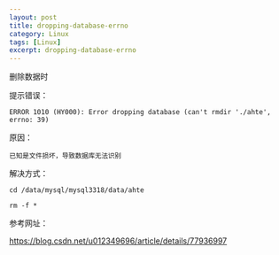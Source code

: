 ```yaml
---
layout: post
title: dropping-database-errno
category: Linux
tags: [Linux]
excerpt: dropping-database-errno
---
```


删除数据时

提示错误：

	ERROR 1010 (HY000): Error dropping database (can't rmdir './ahte', errno: 39)

原因：

	已知是文件损坏，导致数据库无法识别

解决方式：

	
	cd /data/mysql/mysql3318/data/ahte
	
	rm -f *


参考网址：

<https://blog.csdn.net/u012349696/article/details/77936997>


